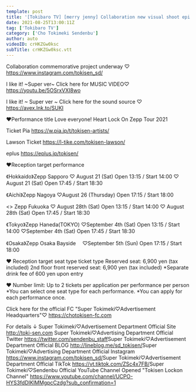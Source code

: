 ```yaml
---
template: post
title: '[Tokibaro TV] [merry jenny] Collaboration new visual shoot epi 137'
date: 2021-08-25T13:00:11Z
tag: ['Tokibaro TV']
category: ['Cho Tokimeki Sendenbu']
author: auto 
videoID: crHKZGw0ksc
subTitle: crHKZGw0ksc.vtt
---
```

Collaboration commemorative project underway ♡
https://www.instagram.com/tokisen_sd/​

I like it! ~Super ver~ Click here for MUSIC VIDEO♡
https://youtu.be/5OSrxVXI8wo

I like it! ~ Super ver ~ Click here for the sound source ♡
https://avex.lnk.to/SUKI

♥Performance title
Love everyone! Heart Lock On Zepp Tour 2021

Ticket Pia
https://w.pia.jp/t/tokisen-artists/

Lawson Ticket
https://l-tike.com/tokisen-lawson/

eplus
https://eplus.jp/tokisen/

♥Reception target performance

《Hokkaido》Zepp Sapporo
♡ August 21 (Sat) Open 13:15 / Start 14:00
♡ August 21 (Sat) Open 17:45 / Start 18:30

《Aichi》Zepp Nagoya
♡August 26 (Thursday) Open 17:15 / Start 18:00

<<Fukuoka>> Zepp Fukuoka
♡ August 28th (Sat) Open 13:15 / Start 14:00
♡ August 28th (Sat) Open 17:45 / Start 18:30

《Tokyo》Zepp Haneda(TOKYO)
♡September 4th (Sat) Open 13:15 / Start 14:00
♡September 4th (Sat) Open 17:45 / Start 18:30

《Osaka》Zepp Osaka Bayside　
♡September 5th (Sun) Open 17:15 / Start 18:00

♥ Reception target seat type ticket type
Reserved seat: 6,900 yen (tax included)
2nd floor front reserved seat: 6,900 yen (tax included)
*Separate drink fee of 600 yen upon entry

♥ Number limit: Up to 2 tickets per application per performance per person
*You can select one seat type for each performance.
*You can apply for each performance once.

Click here for the official FC "Super Tokimeki♡Advertisement Headquarters"♡
https://chotokisen-fc.com​

For details ↓
Super Tokimeki♡Advertisement Department Official Site
http://toki-sen.com​
Super Tokimeki♡Advertising Department Official Twitter
https://twitter.com/sendenbu_staff​
Super Tokimeki♡Advertisement Department Official BLOG
http://lineblog.me/sd_tokisen/​
Super Tokimeki♡Advertising Department Official Instagram
https://www.instagram.com/tokisen_sd/​
Super Tokimeki♡Advertisement Department Official TikTok
https://vt.tiktok.com/ZSc4x7FB/​
Super Tokimeki♡Sendenbu Official YouTube Channel Opened
"Tokisen Lockon Channel"
https://www.youtube.com/channel/UCPO-HYS3fdDIKlMMgpcCzdg?sub_confirmation=1